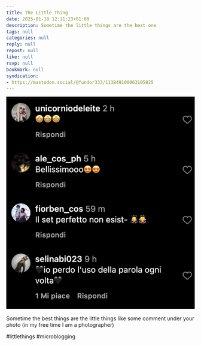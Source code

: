 ```yaml
---
title: The Little Thing
date: 2025-01-18 12:11:23+01:00
description: Sometime the little things are the best one
tags: null
categories: null
reply: null
repost: null
like: null
rsvp: null
bookmark: null
syndication:
- https://mastodon.social/@fundor333/113849100063105825
---
```


![little things](little_things.png)

Sometime the best things are the little things like some comment under your photo (in my free time I am a photographer)

#littlethings #microblogging
